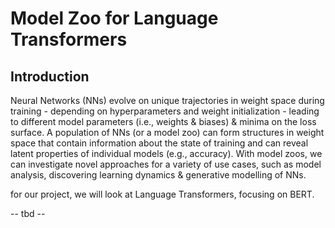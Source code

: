 # Model Zoo for Language Transformers 

## Introduction 

Neural Networks (NNs) evolve on unique trajectories in weight space during training - depending on hyperparameters and weight initialization - leading to different model parameters (i.e., weights & biases) & minima on the loss surface. A population of NNs (or a model zoo) can form structures in weight space that contain information about the state of training and can reveal latent properties of individual models (e.g., accuracy). With model zoos, we can investigate novel approaches for a variety of use cases, such as model analysis, discovering learning dynamics & generative modelling of NNs. 

for our project, we will look at Language Transformers, focusing on BERT. 

-- tbd --

